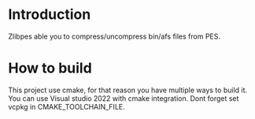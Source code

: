 # Introduction

Zlibpes able you to compress/uncompress bin/afs files from PES.

# How to build

This project use cmake, for that reason you have multiple ways to build it.
You can use Visual studio 2022 with cmake integration.
Dont forget set vcpkg in CMAKE_TOOLCHAIN_FILE.
